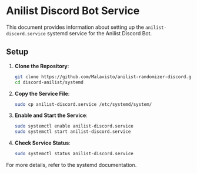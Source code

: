 # Anilist Discord Bot Service

This document provides information about setting up the `anilist-discord.service` systemd service for the Anilist Discord Bot.

## Setup

1. **Clone the Repository**:
    ```sh
    git clone https://github.com/Malavisto/anilist-randomizer-discord.git
    cd discord-anilist/systemd
    ```

2. **Copy the Service File**:
    ```sh
    sudo cp anilist-discord.service /etc/systemd/system/
    ```

3. **Enable and Start the Service**:
    ```sh
    sudo systemctl enable anilist-discord.service
    sudo systemctl start anilist-discord.service
    ```

4. **Check Service Status**:
    ```sh
    sudo systemctl status anilist-discord.service
    ```

For more details, refer to the systemd documentation.
